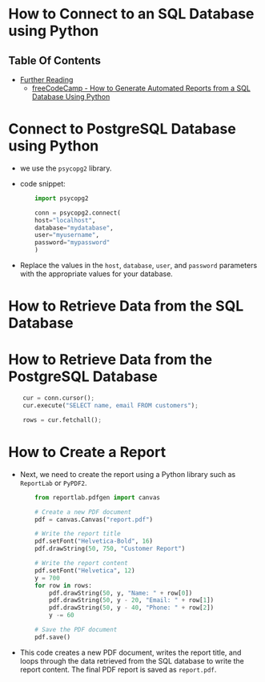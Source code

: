# How to Connect to an SQL Database using Python

## Table Of Contents
- [Further Reading]()
  - [freeCodeCamp - How to Generate Automated Reports from a SQL Database Using Python](https://www.freecodecamp.org/news/automating-report-generation-from-sql-databases-using-python/)

# Connect to PostgreSQL Database using Python
* we use the `psycopg2` library.
* code snippet:

    ```py
        import psycopg2

        conn = psycopg2.connect(
        host="localhost",
        database="mydatabase",
        user="myusername",
        password="mypassword"
        )
    ```

* Replace the values in the `host`, `database`, `user`, and `password` parameters with the appropriate values for your database.

# How to Retrieve Data from the SQL Database

# How to Retrieve Data from the PostgreSQL Database
```py
    cur = conn.cursor();
    cur.execute("SELECT name, email FROM customers");

    rows = cur.fetchall();
```

# How to Create a Report
* Next, we need to create the report using a Python library such as `ReportLab` or `PyPDF2`.

    ```py
        from reportlab.pdfgen import canvas

        # Create a new PDF document
        pdf = canvas.Canvas("report.pdf")

        # Write the report title
        pdf.setFont("Helvetica-Bold", 16)
        pdf.drawString(50, 750, "Customer Report")

        # Write the report content
        pdf.setFont("Helvetica", 12)
        y = 700
        for row in rows:
            pdf.drawString(50, y, "Name: " + row[0])
            pdf.drawString(50, y - 20, "Email: " + row[1])
            pdf.drawString(50, y - 40, "Phone: " + row[2])
            y -= 60

        # Save the PDF document
        pdf.save()
    ```

* This code creates a new PDF document, writes the report title, and loops through the data retrieved from the SQL database to write the report content. The final PDF report is saved as `report.pdf`.